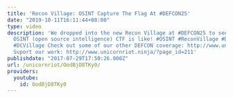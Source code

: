 ```yaml
---
title: 'Recon Village: OSINT Capture The Flag At #DEFCON25'
date: "2019-10-11T16:11:44+08:00"
type: video
description: 'We dropped into the new Recon Village at #DEFCON25 to see what their
  OSINT (open source intelligence) CTF is like! #OSINT #ReconVillage #DEFCON #OSINTCTF
  #DCVillage Check out some of our other DEFCON coverage: http://www.unicornriot.ninja/?p=17648
  Suport our work: http://www.unicornriot.ninja/?page_id=211'
publishdate: "2017-07-29T17:50:26.000Z"
url: /unicornriot/OodBjD8TKy0/
providers:
  youtube:
    id: OodBjD8TKy0
---
```

